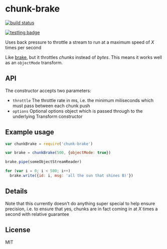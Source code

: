 # chunk-brake

[![build status](https://secure.travis-ci.org/sfrdmn/node-chunk-brake.png)](http://travis-ci.org/sfrdmn/node-chunk-brake)

[![testling badge](https://ci.testling.com/sfrdmn/node-chunk-brake.png)](https://ci.testling.com/sfrdmn/node-chunk-brake)

Uses back pressure to throttle a stream to run at a maximum speed of *X* times per second

Like [brake](https://github.com/substack/node-brake), but it throttles *chunks* instead of *bytes*. This means it works well as an `objectMode` transform.

## API

The constructor accepts two parameters:

+ `throttle` The throttle rate in ms, i.e. the minimum miliseconds which must pass between each chunk push
+ `options` Optional options object which is passed through to the underlying Transform constructor

## Example usage

```Javascript
var chunkBrake = require('chunk-brake')

var brake = chunkBrake(500, {objectMode: true})

brake.pipe(someObjectStreamReader)

for (var i = 0; i < 500; i++)
  brake.write({id: i, msg: 'all the sun that shines B)'})
```

## Details

Note that this currently doesn't do anything super special to help ensure precision, i.e. to ensure that yes, chunks are in fact coming in at *X* times a second with relative guarantee

## License

MIT
